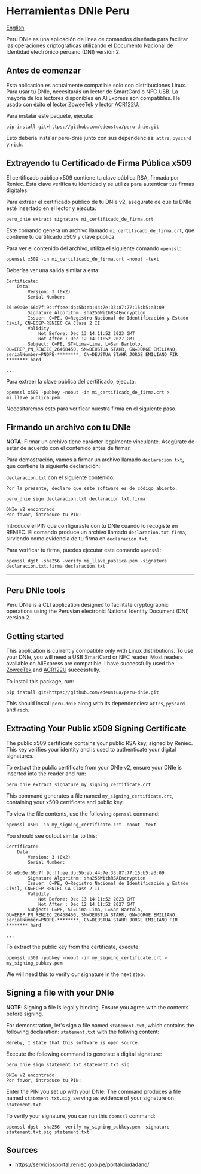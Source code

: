 # Herramientas DNIe Peru

[English](#peru-dnie-tools)

Peru DNIe es una aplicación de línea de comandos diseñada para facilitar las
operaciones criptográficas utilizando el Documento Nacional de Identidad
electrónico peruano (DNI) versión 2.

## Antes de comenzar
Esta aplicación es actualmente compatible solo con distribuciones Linux. Para
usar tu DNIe, necesitarás un lector de SmartCard o NFC USB. La mayoría de los lectores
disponibles en AliExpress son compatibles. He usado con éxito el [lector
ZoweeTek](https://es.aliexpress.com/item/32222806111.html?spm=a2g0o.detail.pcDetailBottomMoreOtherSeller.18.34d1RvABRvABIW&gps-id=pcDetailBottomMoreOtherSeller&scm=1007.40050.354490.0&scm_id=1007.40050.354490.0&scm-url=1007.40050.354490.0&pvid=4b0b3ecc-022f-4424-99ea-077d1f5a0ced&_t=gps-id:pcDetailBottomMoreOtherSeller,scm-url:1007.40050.354490.0,pvid:4b0b3ecc-022f-4424-99ea-077d1f5a0ced,tpp_buckets:668%232846%238110%231995&isseo=y&pdp_npi=4%40dis%21PEN%2142.04%2110.30%21%21%2110.90%212.67%21%402101e7f617098241588065532ec86d%2112000031130620577%21rec%21PE%21%21AB&utparam-url=scene%3ApcDetailBottomMoreOtherSeller%7Cquery_from%3A) y
[lector ACR122U](https://es.aliexpress.com/item/1005007104130963.html?spm=a2g0o.order_list.order_list_main.5.3446194dYLfYqG&gatewayAdapt=glo2esp).

Para instalar este paquete, ejecuta:
```console
pip install git+https://github.com/edeustua/peru-dnie.git
```

Esto debería instalar peru-dnie junto con sus dependencias: `attrs`, `pyscard` y `rich`.

## Extrayendo tu Certificado de Firma Pública x509
El certificado público x509 contiene tu clave pública RSA, firmada por Reniec.
Esta clave verifica tu identidad y se utiliza para autenticar tus firmas
digitales.

Para extraer el certificado público de tu DNIe v2, asegúrate de que tu DNIe esté
insertado en el lector y ejecuta:

```console
peru_dnie extract signature mi_certificado_de_firma.crt
```

Este comando genera un archivo llamado `mi_certificado_de_firma.crt`, que
contiene tu certificado x509 y clave pública.

Para ver el contenido del archivo, utiliza el siguiente comando `openssl`:


```console
openssl x509 -in mi_certificado_de_firma.crt -noout -text
```

Deberías ver una salida similar a esta:

```
Certificate:
    Data:
        Version: 3 (0x2)
        Serial Number:
            36:e9:0e:66:7f:9c:ff:ee:db:5b:eb:44:7e:33:87:77:15:b5:a3:09
        Signature Algorithm: sha256WithRSAEncryption
        Issuer: C=PE, O=Registro Nacional de Identificación y Estado Civil, CN=ECEP-RENIEC CA Class 2 II
        Validity
            Not Before: Dec 13 14:11:52 2023 GMT
            Not After : Dec 12 14:11:52 2027 GMT
        Subject: C=PE, ST=Lima-Lima, L=San Bartolo, OU=EREP_PN_RENIEC_26468450, SN=DEUSTUA STAHR, GN=JORGE EMILIANO, serialNumber=PNOPE-********, CN=DEUSTUA STAHR JORGE EMILIANO FIR ******** hard

...
```

Para extraer la clave pública del certificado, ejecuta:

```console
openssl x509 -pubkey -noout -in mi_certificado_de_firma.crt > mi_llave_publica.pem
```

Necesitaremos esto para verificar nuestra firma en el siguiente paso.


## Firmando un archivo con tu DNIe

**NOTA**: Firmar un archivo tiene carácter legalmente vinculante. Asegúrate de
estar de acuerdo con el contenido antes de firmar.

Para demostración, vamos a firmar un archivo llamado `declaracion.txt`, que contiene la siguiente declaración:

`declaracion.txt` con el siguiente contenido:

```
Por la presente, declaro que este software es de código abierto.
```

```console
peru_dnie sign declaracion.txt declaracion.txt.firma

DNIe V2 encontrado
Por favor, introduce tu PIN:
```

Introduce el PIN que configuraste con tu DNIe cuando lo recogiste en RENIEC. El
comando produce un archivo llamado `declaracion.txt.firma`, sirviendo como
evidencia de tu firma en `declaracion.txt`.

Para verificar tu firma, puedes ejecutar este comando `openssl`:

```console
openssl dgst -sha256 -verify mi_llave_publica.pem -signature declaracion.txt.firma declaracion.txt
```

---

## Peru DNIe tools

Peru DNIe is a CLI application designed to facilitate cryptographic operations
using the Peruvian electronic National Identity Document (DNI) version 2.

## Getting started

This application is currently compatible only with Linux distributions. To use
your DNIe, you will need a USB SmartCard or NFC reader. Most readers available on
AliExpress are compatible. I have successfully used the [ZoweeTek](https://es.aliexpress.com/item/32222806111.html?spm=a2g0o.detail.pcDetailBottomMoreOtherSeller.18.34d1RvABRvABIW&gps-id=pcDetailBottomMoreOtherSeller&scm=1007.40050.354490.0&scm_id=1007.40050.354490.0&scm-url=1007.40050.354490.0&pvid=4b0b3ecc-022f-4424-99ea-077d1f5a0ced&_t=gps-id:pcDetailBottomMoreOtherSeller,scm-url:1007.40050.354490.0,pvid:4b0b3ecc-022f-4424-99ea-077d1f5a0ced,tpp_buckets:668%232846%238110%231995&isseo=y&pdp_npi=4%40dis%21PEN%2142.04%2110.30%21%21%2110.90%212.67%21%402101e7f617098241588065532ec86d%2112000031130620577%21rec%21PE%21%21AB&utparam-url=scene%3ApcDetailBottomMoreOtherSeller%7Cquery_from%3A) and
[ACR122U](https://es.aliexpress.com/item/1005007104130963.html?spm=a2g0o.order_list.order_list_main.5.3446194dYLfYqG&gatewayAdapt=glo2esp) successfully.

To install this package, run:

```console
pip install git+https://github.com/edeustua/peru-dnie.git
```
This should install `peru-dnie` along with its dependencies: `attrs`, `pyscard` and `rich`.

## Extracting Your Public x509 Signing Certificate

The public x509 certificate contains your public RSA key, signed by Reniec. This
key verifies your identity and is used to authenticate your digital signatures.

To extract the public certificate from your DNIe v2, ensure your DNIe is
inserted into the reader and run:
```console
peru_dnie extract signature my_signing_certificate.crt
```

This command generates a file named `my_signing_certificate.crt`, containing
your x509 certificate and public key.

To view the file contents, use the following `openssl` command:

```console
openssl x509 -in my_signing_certificate.crt -noout -text
```

You should see output similar to this:
```
Certificate:
    Data:
        Version: 3 (0x2)
        Serial Number:
            36:e9:0e:66:7f:9c:ff:ee:db:5b:eb:44:7e:33:87:77:15:b5:a3:09
        Signature Algorithm: sha256WithRSAEncryption
        Issuer: C=PE, O=Registro Nacional de Identificación y Estado Civil, CN=ECEP-RENIEC CA Class 2 II
        Validity
            Not Before: Dec 13 14:11:52 2023 GMT
            Not After : Dec 12 14:11:52 2027 GMT
        Subject: C=PE, ST=Lima-Lima, L=San Bartolo, OU=EREP_PN_RENIEC_26468450, SN=DEUSTUA STAHR, GN=JORGE EMILIANO, serialNumber=PNOPE-********, CN=DEUSTUA STAHR JORGE EMILIANO FIR ******** hard

...
```

To extract the public key from the certificate, execute:
```console
openssl x509 -pubkey -noout -in my_signing_certificate.crt > my_signing_pubkey.pem

```

We will need this to verify our signature in the next step.

## Signing a file with your DNIe

**NOTE**: Signing a file is legally binding. Ensure you agree with the contents
before signing.

For demonstration, let's sign a file named `statement.txt`, which contains the
following declaration:
`statement.txt` with the follwing content:

```
Hereby, I state that this software is open source.
```

Execute the following command to generate a digital signature:

```console
peru_dnie sign statement.txt statement.txt.sig

DNIe V2 encontrado
Por favor, introduce tu PIN:
```

Enter the PIN you set up with your DNIe. The command produces a file named
`statement.txt.sig`, serving as evidence of your signature on `statement.txt`.

To verify your signature, you can run this `openssl` command:
```console
openssl dgst -sha256 -verify my_signing_pubkey.pem -signature statement.txt.sig statement.txt
```

## Sources
- <https://serviciosportal.reniec.gob.pe/portalciudadano/>
